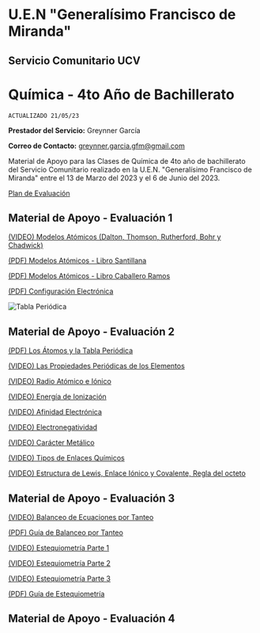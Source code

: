 # U.E.N "Generalísimo Francisco de Miranda"
## Servicio Comunitario UCV

# Química - 4to Año de Bachillerato

`ACTUALIZADO 21/05/23`

**Prestador del Servicio:** Greynner García

**Correo de Contacto:** greynner.garcia.gfm@gmail.com

Material de Apoyo para las Clases de Química de 4to año de bachillerato del Servicio Comunitario realizado en la U.E.N. "Generalísimo Francisco de Miranda" entre el 13 de Marzo del 2023 y el 6 de Junio del 2023.

[Plan de Evaluación](https://drive.google.com/file/d/1VsXDIFpf2P4t4XQ1hgGshVy281D2EQRa/view?usp=share_link)

## Material de Apoyo - Evaluación 1

[(VIDEO) Modelos Atómicos (Dalton, Thomson, Rutherford, Bohr y Chadwick)](https://www.youtube.com/watch?v=8lX8FjjLKhc)

[(PDF) Modelos Atómicos - Libro Santillana](https://drive.google.com/file/d/14_RDibK9KzWclM0VfhkPqu_IUnK6h7AO/view?usp=drivesdk)

[(PDF) Modelos Atómicos - Libro Caballero Ramos](https://drive.google.com/file/d/14bFe1Z5DnfMyuZM6a1YAcHjGh4L6tAtO/view?usp=drivesdk)

[(PDF) Configuración Electrónica](https://www.youtube.com/watch?v=aIvZ_pCkKNI&feature=youtu.be)

![Tabla Periódica](https://lh3.googleusercontent.com/xgVFRhFVINiSS37xCoKp1HL-JgwGUCTLzocqaeUTf2hX6DlBHFM3HDPkqAk__yNW-lqsbPnN21bj6O3YaqHEPXzqYFW2ycTDbqCUmnbokmk9-bdVzpKieqov3hZV3JwaN72-S29s=w2400)

## Material de Apoyo - Evaluación 2

[(PDF) Los Átomos y la Tabla Periódica](https://drive.google.com/file/d/1n8_IwcW3Batz5KN-lrOfHasatmEnvgdL/view?usp=share_link)

[(VIDEO) Las Propiedades Periódicas de los Elementos](https://www.youtube.com/watch?v=Gxev-X8AA3k)

[(VIDEO) Radio Atómico e Iónico](https://www.youtube.com/watch?v=X47LBV4jJ8A)

[(VIDEO) Energía de Ionización](https://www.youtube.com/watch?v=F1u-_vnGo8o)

[(VIDEO) Afinidad Electrónica](https://www.youtube.com/watch?v=7neXNRMIhWU)

[(VIDEO) Electronegatividad](https://www.youtube.com/watch?v=SksNXasRax8)

[(VIDEO) Carácter Metálico](https://www.youtube.com/watch?v=X6aBIWIysoE)

[(VIDEO) Tipos de Enlaces Químicos](https://www.youtube.com/watch?v=xfvuQSJD2HM)

[(VIDEO) Estructura de Lewis, Enlace Iónico y Covalente, Regla del octeto](https://www.youtube.com/watch?v=US4CKeK4Q54)

## Material de Apoyo - Evaluación 3

[(VIDEO) Balanceo de Ecuaciones por Tanteo](https://www.youtube.com/watch?v=04_-kONgcxE)

[(PDF) Guía de Balanceo por Tanteo](https://drive.google.com/file/d/1_dhhULd9-dMHXy6rv8r0DzfnhRlkCJ4S/view?usp=share_link)

[(VIDEO) Estequiometría Parte 1](https://www.youtube.com/watch?v=rXsLkU8RP2E)

[(VIDEO) Estequiometría Parte 2](https://www.youtube.com/watch?v=9mG4xlbVHX0)

[(VIDEO) Estequiometría Parte 3](https://www.youtube.com/watch?v=99T6dl1U_tw)

[(PDF) Guía de Estequiometría](https://drive.google.com/file/d/1p7rrwt5Hx83BdtrE3BeI21WM04XRzvbU/view?usp=share_link)

## Material de Apoyo - Evaluación 4


